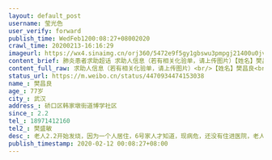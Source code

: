 ```yaml
---
layout: default_post
username: 莹光色
user_verify: forward
publish_time: WedFeb1200:08:27+08002020
crawl_time: 20200213-16:16:29
imageurl: https://wx4.sinaimg.cn/orj360/5472e9f5gy1gbswu3pmpgj21400u0jvv.jpg,https://wx1.sinaimg.cn/orj360/5472e9f5gy1gbswu45u31j21400u0afc.jpg,https://wx4.sinaimg.cn/orj360/5472e9f5gy1gbswu38mcfj20u0140dj5.jpg,https://wx1.sinaimg.cn/orj360/5472e9f5gy1gbswu4l8g9j20u0140n0n.jpg
content_brief: 肺炎患者求助超话 求助人信息（若有相关化验单，请上传图片）【姓名】樊昌良【年龄】77岁【所在城市】武汉【所在小区、社区】硚口区韩家墩街道博学社区【患病时间】2.2【联系方式】18971412160【其他紧急联系人】樊盛敏【病情描述】 老人2.2开始发烧，因为一个人居住，6号家人才知道，现病 ...全文
content_full_raw: 求助人信息（若有相关化验单，请上传图片）<br/>【姓名】樊昌良<br/>【年龄】77岁<br/>【所在城市】武汉<br/>【所在小区、社区】硚口区韩家墩街道博学社区<br/>【患病时间】2.2<br/>【联系方式】18971412160<br/>【其他紧急联系人】樊盛敏<br/>【病情描述】老人2.2开始发烧，因为一个人居住，6号家人才知道，现病危，还没有住进医院，老人77岁，已经两天没有吃任何东西了，现在人持续发烧，呼吸困难，有心脏病，已经在武汉市一医院确诊为冠状病毒感染者，住所所在的硚口区韩家墩街道博学社区电话83855799一直拨打提示不在服务区，社区工作人员也一直推脱上报不上去，安排不了住院事宜。请各位帮忙搭救一条生命🙏🙏🙏🙏🙏🙏，联系电话18971412160
status_url: https://m.weibo.cn/status/4470934474153038
name_: 樊昌良
age_: 77岁
city_: 武汉
address_: 硚口区韩家墩街道博学社区
since_: 2.2
tel_: 18971412160
tel2_: 樊盛敏
desc_: 老人2.2开始发烧，因为一个人居住，6号家人才知道，现病危，还没有住进医院，老人77岁，已经两天没有吃任何东西了，现在人持续发烧，呼吸困难，有心脏病，已经在武汉市一医院确诊为冠状病毒感染者，住所所在的硚口区韩家墩街道博学社区电话83855799一直拨打提示不在服务区，社区工作人员也一直推脱上报不上去，安排不了住院事宜。请各位帮忙搭救一条生命🙏🙏🙏🙏🙏🙏，联系电话18971412160
publish_timestamp: 2020-02-12 00:08:27+08:00
---
```

